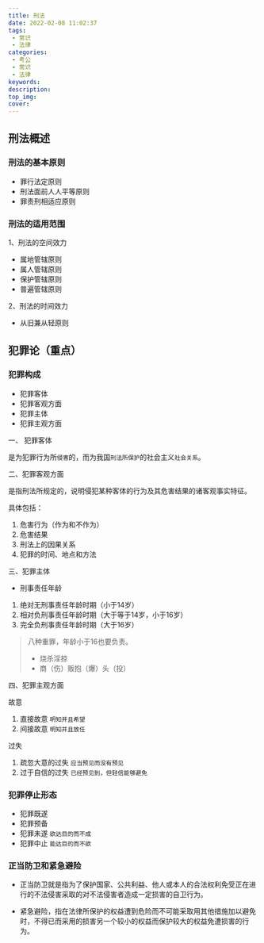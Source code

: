 ```yaml
---
title: 刑法
date: 2022-02-08 11:02:37
tags:
 - 常识
 - 法律
categories:
 - 考公
 - 常识
 - 法律
keywords:
description:
top_img:
cover:
---
```

## 刑法概述

### 刑法的基本原则

* 罪行法定原则
* 刑法面前人人平等原则
* 罪责刑相适应原则

### 刑法的适用范围

1、刑法的空间效力

* 属地管辖原则
* 属人管辖原则
* 保护管辖原则
* 普遍管辖原则

2、刑法的时间效力

* 从旧兼从轻原则

## 犯罪论（重点）

### 犯罪构成

* 犯罪客体
* 犯罪客观方面
* 犯罪主体
* 犯罪主观方面

一、 犯罪客体

是为犯罪行为所`侵害`的，而为我国`刑法所保护`的社会主义`社会关系`。

二、犯罪客观方面

是指刑法所规定的，说明侵犯某种客体的行为及其危害结果的诸客观事实特征。

具体包括：

1. 危害行为（作为和不作为）  
2. 危害结果  
3. 刑法上的因果关系  
4. 犯罪的时间、地点和方法

三、犯罪主体

* 刑事责任年龄  
1. 绝对无刑事责任年龄时期（小于14岁）
2. 相对负刑事责任年龄时期（大于等于14岁，小于16岁）
3. 完全负刑事责任年龄时期（大于16岁）

> 八种重罪，年龄小于16也要负责。
> * 烧杀淫掠
> * 商（伤）贩抱（爆）头（投）

四、犯罪主观方面

故意

1. 直接故意 `明知并且希望`
2. 间接故意 `明知并且放任`

过失

1. 疏忽大意的过失 `应当预见而没有预见`
2. 过于自信的过失 `已经预见到，但轻信能够避免`

### 犯罪停止形态

* 犯罪既遂
* 犯罪预备
* 犯罪未遂 `欲达目的而不成`
* 犯罪中止 `能达目的而不欲`

### 正当防卫和紧急避险

* 正当防卫就是指为了保护国家、公共利益、他人或本人的合法权利免受正在进行的不法侵害采取的对不法侵害者造成一定损害的自卫行为。

* 紧急避险，指在法律所保护的权益遭到危险而不可能采取用其他措施加以避免时，不得已而采用的损害另一个较小的权益而保护较大的权益免遭损害的行为。



